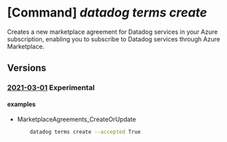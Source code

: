 # [Command] _datadog terms create_

Creates a new marketplace agreement for Datadog services in your Azure subscription, enabling you to subscribe to Datadog services through Azure Marketplace.

## Versions

### [2021-03-01](/Resources/mgmt-plane/L3N1YnNjcmlwdGlvbnMve30vcHJvdmlkZXJzL21pY3Jvc29mdC5kYXRhZG9nL2FncmVlbWVudHMvZGVmYXVsdA==/2021-03-01.xml) **Experimental**

<!-- mgmt-plane /subscriptions/{}/providers/microsoft.datadog/agreements/default 2021-03-01 -->

#### examples

- MarketplaceAgreements_CreateOrUpdate
    ```bash
        datadog terms create --accepted True
    ```
